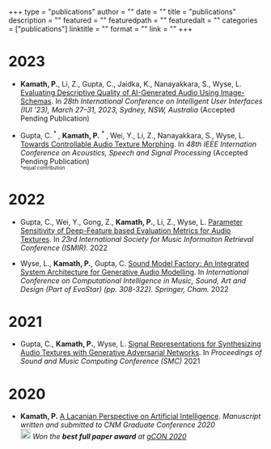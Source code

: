 +++
type = "publications"
author = ""
date = ""
title = "publications"
description = ""
featured = ""
featuredpath = ""
featuredalt = ""
categories = ["publications"]
linktitle = ""
format = ""
link = ""
+++
# 2023

* **Kamath, P.**, Li, Z., Gupta, C., Jaidka, K., Nanayakkara, S., Wyse, L. [Evaluating Descriptive Quality of AI-Generated Audio Using Image-Schemas](). In *28th International Conference on Intelligent User Interfaces (IUI '23), March 27–31, 2023, Sydney, NSW, Australia* (Accepted Pending Publication)

* Gupta, C.<sup> * </sup>, **Kamath, P.** <sup> * </sup>, Wei, Y., Li, Z.,  Nanayakkara, S., Wyse, L. [Towards Controllable Audio Texture Morphing]().  In *48th IEEE Internation Conference on Acoustics, Speech and Signal Processing* (Accepted Pending Publication)   
</i><sub><sup>*equal contribution</sup></sub>
  
# 2022  
  
* Gupta, C., Wei, Y., Gong, Z., **Kamath, P.**, Li, Z., Wyse, L. [Parameter Sensitivity of Deep-Feature based Evaluation Metrics for Audio Textures](https://archives.ismir.net/ismir2022/paper/000055.pdf). In *23rd International Society for Music Informaiton Retrieval Conference (ISMIR).* 2022

* Wyse, L., **Kamath, P.**, Gupta, C. [Sound Model Factory: An Integrated System Architecture for Generative Audio Modelling](https://link.springer.com/chapter/10.1007/978-3-031-03789-4_20). In *International Conference on Computational Intelligence in Music, Sound, Art and Design (Part of EvoStar) (pp. 308-322). Springer, Cham.* 2022

# 2021

* Gupta, C., **Kamath, P.**, Wyse, L. [Signal Representations for Synthesizing Audio Textures with Generative Adversarial Networks](https://arxiv.org/abs/2103.07390). In *Proceedings of Sound and Music Computing Conference (SMC)* 2021

# 2020

* **Kamath, P.**  [A Lacanian Perspective on Artificial Intelligence](/documents/a-lacanian-perspective-on-ai.pdf). *Manuscript written and submitted to CNM Graduate Conference 2020*  
 <img src="/img/fontawesome/trophy-solid.svg" width=20 height=20> *Won the **best full paper award** at [gCON 2020](https://gcon.one/2020/#prizes)*
